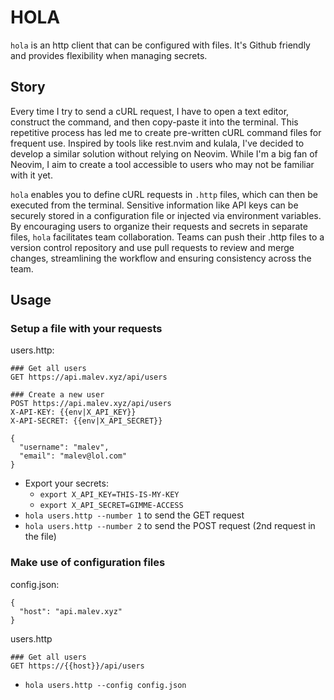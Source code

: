 # HOLA

`hola` is an http client that can be configured with files. It's Github friendly and provides flexibility when managing secrets.

## Story

Every time I try to send a cURL request, I have to open a text editor, construct the command, and then copy-paste it into the terminal. This repetitive process has led me to create pre-written cURL command files for frequent use. Inspired by tools like rest.nvim and kulala, I've decided to develop a similar solution without relying on Neovim. While I'm a big fan of Neovim, I aim to create a tool accessible to users who may not be familiar with it yet.

`hola` enables you to define cURL requests in `.http` files, which can then be executed from the terminal. Sensitive information like API keys can be securely stored in a configuration file or injected via environment variables. By encouraging users to organize their requests and secrets in separate files, `hola` facilitates team collaboration. Teams can push their .http files to a version control repository and use pull requests to review and merge changes, streamlining the workflow and ensuring consistency across the team.

## Usage

### Setup a file with your requests

users.http:
```
### Get all users
GET https://api.malev.xyz/api/users

### Create a new user
POST https://api.malev.xyz/api/users
X-API-KEY: {{env|X_API_KEY}}
X-API-SECRET: {{env|X_API_SECRET}}

{
  "username": "malev",
  "email": "malev@lol.com"
}
```

* Export your secrets:
  * `export X_API_KEY=THIS-IS-MY-KEY`
  * `export X_API_SECRET=GIMME-ACCESS`
* `hola users.http --number 1` to send the GET request
* `hola users.http --number 2` to send the POST request (2nd request in the file)

### Make use of configuration files

config.json:
```
{
  "host": "api.malev.xyz"
}
```

users.http
```
### Get all users
GET https://{{host}}/api/users
```

* `hola users.http --config config.json`

